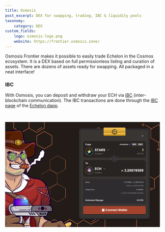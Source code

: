 ```yaml
---
title: Osmosis
post_excerpt: DEX for swapping, trading, IBC & liquidity pools
taxonomy:
    category: DEX
custom_fields:
    logo: osmosis-logo.png
    website: https://frontier.osmosis.zone/
---
```

Osmosis Frontier makes it possible to easily trade Echelon in the Cosmos ecosystem. It is a DEX based on full permissionless listing and curation of assets. There are dozens of assets ready for swapping. All packaged in a neat interface!

### IBC

With Osmosis, you can deposit and withdraw your ECH via [IBC](https://ibcprotocol.org/) (inter-blockchain communication). The IBC transactions are done through the [IBC page](https://app.ech.network/ibc) of the [Echelon dapp](https://app.ech.network/).

&nbsp;

[![Osmosis Frontier](/_images/osmosis-pic1.png "Osmosis Frontier")](https://frontier.osmosis.zone/)
